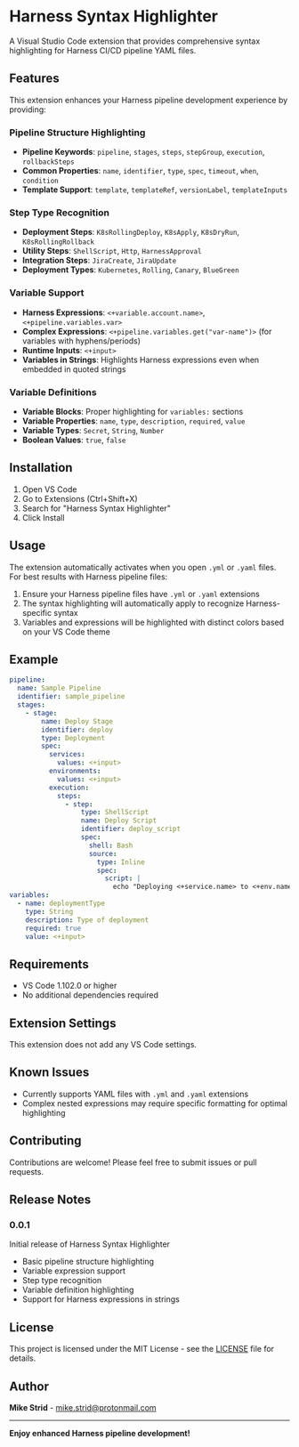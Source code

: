 # Harness Syntax Highlighter

A Visual Studio Code extension that provides comprehensive syntax highlighting for Harness CI/CD pipeline YAML files.

## Features

This extension enhances your Harness pipeline development experience by providing:

### Pipeline Structure Highlighting
- **Pipeline Keywords**: `pipeline`, `stages`, `steps`, `stepGroup`, `execution`, `rollbackSteps`
- **Common Properties**: `name`, `identifier`, `type`, `spec`, `timeout`, `when`, `condition`
- **Template Support**: `template`, `templateRef`, `versionLabel`, `templateInputs`

### Step Type Recognition
- **Deployment Steps**: `K8sRollingDeploy`, `K8sApply`, `K8sDryRun`, `K8sRollingRollback`
- **Utility Steps**: `ShellScript`, `Http`, `HarnessApproval`
- **Integration Steps**: `JiraCreate`, `JiraUpdate`
- **Deployment Types**: `Kubernetes`, `Rolling`, `Canary`, `BlueGreen`

### Variable Support
- **Harness Expressions**: `<+variable.account.name>`, `<+pipeline.variables.var>`
- **Complex Expressions**: `<+pipeline.variables.get("var-name")>` (for variables with hyphens/periods)
- **Runtime Inputs**: `<+input>`
- **Variables in Strings**: Highlights Harness expressions even when embedded in quoted strings

### Variable Definitions
- **Variable Blocks**: Proper highlighting for `variables:` sections
- **Variable Properties**: `name`, `type`, `description`, `required`, `value`
- **Variable Types**: `Secret`, `String`, `Number`
- **Boolean Values**: `true`, `false`

## Installation

1. Open VS Code
2. Go to Extensions (Ctrl+Shift+X)
3. Search for "Harness Syntax Highlighter"
4. Click Install

## Usage

The extension automatically activates when you open `.yml` or `.yaml` files. For best results with Harness pipeline files:

1. Ensure your Harness pipeline files have `.yml` or `.yaml` extensions
2. The syntax highlighting will automatically apply to recognize Harness-specific syntax
3. Variables and expressions will be highlighted with distinct colors based on your VS Code theme

## Example

```yaml
pipeline:
  name: Sample Pipeline
  identifier: sample_pipeline
  stages:
    - stage:
        name: Deploy Stage
        identifier: deploy
        type: Deployment
        spec:
          services:
            values: <+input>
          environments:
            values: <+input>
          execution:
            steps:
              - step:
                  type: ShellScript
                  name: Deploy Script
                  identifier: deploy_script
                  spec:
                    shell: Bash
                    source:
                      type: Inline
                      spec:
                        script: |
                          echo "Deploying <+service.name> to <+env.name>"
variables:
  - name: deploymentType
    type: String
    description: Type of deployment
    required: true
    value: <+input>
```

## Requirements

- VS Code 1.102.0 or higher
- No additional dependencies required

## Extension Settings

This extension does not add any VS Code settings.

## Known Issues

- Currently supports YAML files with `.yml` and `.yaml` extensions
- Complex nested expressions may require specific formatting for optimal highlighting

## Contributing

Contributions are welcome! Please feel free to submit issues or pull requests.

## Release Notes

### 0.0.1

Initial release of Harness Syntax Highlighter

- Basic pipeline structure highlighting
- Variable expression support
- Step type recognition
- Variable definition highlighting
- Support for Harness expressions in strings

## License

This project is licensed under the MIT License - see the [LICENSE](LICENSE) file for details.

## Author

**Mike Strid** - [mike.strid@protonmail.com](mailto:mike.strid@protonmail.com)

---

**Enjoy enhanced Harness pipeline development!**
